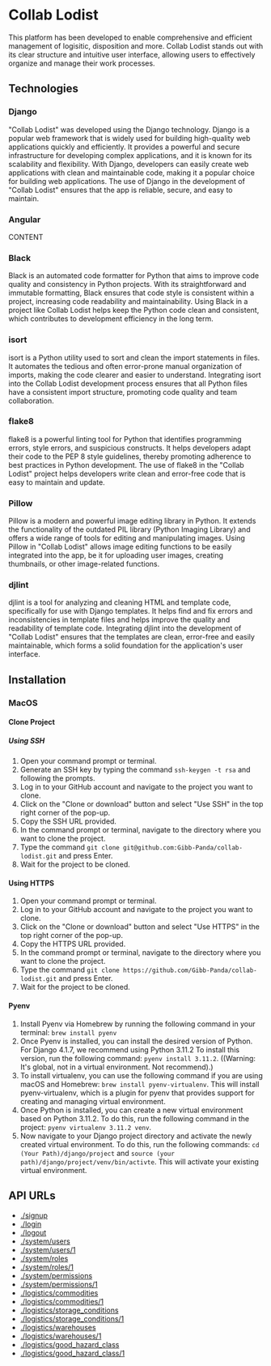 # Collab Lodist
This platform has been developed to enable comprehensive and efficient management of logisitic, disposition and more. Collab Lodist stands out with its clear structure and intuitive user interface, allowing users to effectively organize and manage their work processes.

## Technologies
### Django
"Collab Lodist" was developed using the Django technology. Django is a popular web framework that is widely used for building high-quality web applications quickly and efficiently. It provides a powerful and secure infrastructure for developing complex applications, and it is known for its scalability and flexibility. With Django, developers can easily create web applications with clean and maintainable code, making it a popular choice for building web applications. The use of Django in the development of "Collab Lodist" ensures that the app is reliable, secure, and easy to maintain.

### Angular
CONTENT

### Black
Black is an automated code formatter for Python that aims to improve code quality and consistency in Python projects. With its straightforward and immutable formatting, Black ensures that code style is consistent within a project, increasing code readability and maintainability. Using Black in a project like Collab Lodist helps keep the Python code clean and consistent, which contributes to development efficiency in the long term.

### isort
isort is a Python utility used to sort and clean the import statements in files. It automates the tedious and often error-prone manual organization of imports, making the code clearer and easier to understand. Integrating isort into the Collab Lodist development process ensures that all Python files have a consistent import structure, promoting code quality and team collaboration.

### flake8
flake8 is a powerful linting tool for Python that identifies programming errors, style errors, and suspicious constructs. It helps developers adapt their code to the PEP 8 style guidelines, thereby promoting adherence to best practices in Python development. The use of flake8 in the "Collab Lodist" project helps developers write clean and error-free code that is easy to maintain and update.

### Pillow
Pillow is a modern and powerful image editing library in Python. It extends the functionality of the outdated PIL library (Python Imaging Library) and offers a wide range of tools for editing and manipulating images. Using Pillow in "Collab Lodist" allows image editing functions to be easily integrated into the app, be it for uploading user images, creating thumbnails, or other image-related functions.

### djlint
djlint is a tool for analyzing and cleaning HTML and template code, specifically for use with Django templates. It helps find and fix errors and inconsistencies in template files and helps improve the quality and readability of template code. Integrating djlint into the development of "Collab Lodist" ensures that the templates are clean, error-free and easily maintainable, which forms a solid foundation for the application's user interface.

## Installation
### MacOS
#### Clone Project
##### Using SSH
1. Open your command prompt or terminal.
2. Generate an SSH key by typing the command `ssh-keygen -t rsa` and following the prompts.
3. Log in to your GitHub account and navigate to the project you want to clone.
4. Click on the "Clone or download" button and select "Use SSH" in the top right corner of the pop-up.
5. Copy the SSH URL provided.
6. In the command prompt or terminal, navigate to the directory where you want to clone the project.
7. Type the command `git clone git@github.com:Gibb-Panda/collab-lodist.git` and press Enter.
8. Wait for the project to be cloned.

#### Using HTTPS
1. Open your command prompt or terminal.
2. Log in to your GitHub account and navigate to the project you want to clone.
3. Click on the "Clone or download" button and select "Use HTTPS" in the top right corner of the pop-up.
4. Copy the HTTPS URL provided.
5. In the command prompt or terminal, navigate to the directory where you want to clone the project.
6. Type the command `git clone https://github.com/Gibb-Panda/collab-lodist.git` and press Enter.
7. Wait for the project to be cloned.


#### Pyenv
1. Install Pyenv via Homebrew by running the following command in your terminal: `brew install pyenv`
2. Once Pyenv is installed, you can install the desired version of Python. For Django 4.1.7, we recommend using Python 3.11.2 To install this version, run the following command: `pyenv install 3.11.2`.
((Warning: It's global, not in a virtual environment. Not recommend).)
3. To install virtualenv, you can use the following command if you are using macOS and Homebrew: `brew install pyenv-virtualenv`.  This will install pyenv-virtualenv, which is a plugin for pyenv that provides support for creating and managing virtual environment.
4. Once Python is installed, you can create a new virtual environment based on Python 3.11.2. To do this, run the following command in the project: `pyenv virtualenv 3.11.2 venv`.
5. Now navigate to your Django project directory and activate the newly created virtual environment. To do this, run the following commands: `cd (Your Path)/django/project` and `source (your path)/django/project/venv/bin/activte`. This will activate your existing virtual environment.

## API URLs
- [./signup](http://localhost:8000/signup)
- [./login](http://localhost:8000/login)
- [./logout](http://localhost:8000/logout)
- [./system/users](http://localhost:8000/system/users)
- [./system/users/1](http://localhost:8000/system/users/1)
- [./system/roles](http://localhost:8000/system/roles)
- [./system/roles/1](http://localhost:8000/system/roles/1)
- [./system/permissions](http://localhost:8000/system/permissions)
- [./system/permissions/1](http://localhost:8000/system/permissions/1)
- [./logistics/commodities](http://localhost:8000/logistics/commodities)
- [./logistics/commodities/1](http://localhost:8000/logistics/commodities/1)
- [./logistics/storage_conditions](http://localhost:8000/logistics/storage_conditions)
- [./logistics/storage_conditions/1](http://localhost:8000/logistics/storage_conditions/1)
- [./logistics/warehouses](http://localhost:8000/logistics/warehouses)
- [./logistics/warehouses/1](http://localhost:8000/logistics/warehouses/1)
- [./logistics/good_hazard_class](http://localhost:8000/logistics/good_hazard_class)
- [./logistics/good_hazard_class/1](http://localhost:8000/logistics/good_hazard_class/1)
